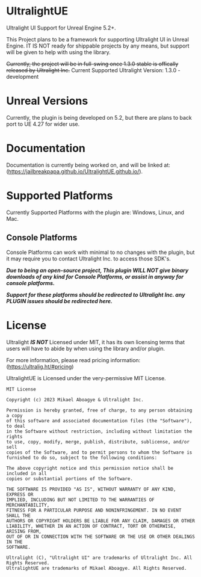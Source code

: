# UltralightUE
Ultralight UI Support for Unreal Engine 5.2+.

This Project plans to be a framework for supporting Ultralight UI in Unreal Engine. 
IT IS NOT ready for shippable projects by any means, but support will be given to help with using the library. 

~~Currently, the project will be in full-swing once 1.3.0 stable is offically released by Ultralight Inc.~~
Current Supported Ultralight Version: 1.3.0 - development
# Unreal Versions

Currently, the plugin is being developed on 5.2, but there are plans to back port to UE 4.27 for wider use.

# Documentation

Documentation is currently being worked on, and will be linked at: (https://jailbreakpapa.github.io/UltralightUE.github.io/). 

# Supported Platforms

Currently Supported Platforms with the plugin are: Windows, Linux, and Mac. 

## Console Platforms

Console Platforms can work with minimal to no changes with the plugin, but it may require you to contact Ultralight Inc. to access those SDK's. 

***Due to being an open-source project, This plugin WILL NOT give binary downloads of any kind for Console Platforms, or assist in anyway for console platforms.***

***Support for these platforms should be redirected to Ultralight Inc. any PLUGIN issues should be redirected here.***

# License

Ultralight ***IS NOT*** Licensed under MIT, it has its own licensing terms that users will have to abide by when using the library and/or plugin.

For more information, please read pricing information: (https://ultralig.ht/#pricing)

UltralightUE is Licensed under the very-permissive MIT License.

```
MIT License

Copyright (c) 2023 Mikael Aboagye & Ultralight Inc.

Permission is hereby granted, free of charge, to any person obtaining a copy
of this software and associated documentation files (the "Software"), to deal
in the Software without restriction, including without limitation the rights
to use, copy, modify, merge, publish, distribute, sublicense, and/or sell
copies of the Software, and to permit persons to whom the Software is
furnished to do so, subject to the following conditions:

The above copyright notice and this permission notice shall be included in all
copies or substantial portions of the Software.

THE SOFTWARE IS PROVIDED "AS IS", WITHOUT WARRANTY OF ANY KIND, EXPRESS OR
IMPLIED, INCLUDING BUT NOT LIMITED TO THE WARRANTIES OF MERCHANTABILITY,
FITNESS FOR A PARTICULAR PURPOSE AND NONINFRINGEMENT. IN NO EVENT SHALL THE
AUTHORS OR COPYRIGHT HOLDERS BE LIABLE FOR ANY CLAIM, DAMAGES OR OTHER
LIABILITY, WHETHER IN AN ACTION OF CONTRACT, TORT OR OTHERWISE, ARISING FROM,
OUT OF OR IN CONNECTION WITH THE SOFTWARE OR THE USE OR OTHER DEALINGS IN THE
SOFTWARE.

Ultralight (C), "Ultralight UI" are trademarks of Ultralight Inc. All Rights Reserved.
UltralightUE are trademarks of Mikael Aboagye. All Rights Reserved.

```
